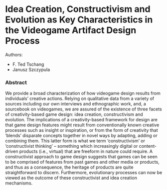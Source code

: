 Idea Creation, Constructivism and Evolution as Key Characteristics in the Videogame Artifact Design Process
===

Authors: 
- F. Ted Tschang
- Janusz Szczypula

### Abstract
We provide a broad characterization of how videogame design results from individuals’ creative actions. Relying on qualitative data from a variety of sources including our own interviews and ethnographic work, and, a sourcebook on videogames, we are assured of the existence of three facets of creativity-based game design: idea creation, constructivism and evolution. The implications of a creativity-based framework for design are that game design features might result from conventionally known creative processes such as insight or inspiration, or from the form of creativity that ‘blends’ disparate concepts together in novel ways by adapting, adding or combining them. This latter form is what we term ‘constructivism’ or ‘constructivist thinking’ – something which increasingly digital or content-driven products (i.e., virtual) that are freeform in nature could require. A constructivist approach to game design suggests that games can be seen to be comprised of features from past games and other media or products, and thus as a consequence, the heritage of products are quite straightforward to discern. Furthermore, evolutionary processes can now be viewed as the outcome of these constructivist and idea creation mechanisms.
